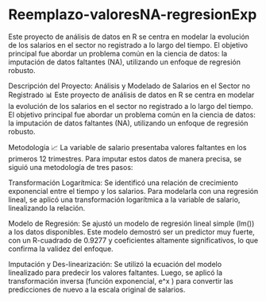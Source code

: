 # Reemplazo-valoresNA-regresionExp
Este proyecto de análisis de datos en R se centra en modelar la evolución de los salarios en el sector no registrado a lo largo del tiempo. El objetivo principal fue abordar un problema común en la ciencia de datos: la imputación de datos faltantes (NA), utilizando un enfoque de regresión robusto.

Descripción del Proyecto: Análisis y Modelado de Salarios en el Sector no Registrado 📊
Este proyecto de análisis de datos en R se centra en modelar la evolución de los salarios en el sector no registrado a lo largo del tiempo. El objetivo principal fue abordar un problema común en la ciencia de datos: la imputación de datos faltantes (NA), utilizando un enfoque de regresión robusto.

Metodología 📈
La variable de salario presentaba valores faltantes en los primeros 12 trimestres. Para imputar estos datos de manera precisa, se siguió una metodología de tres pasos:

Transformación Logarítmica: Se identificó una relación de crecimiento exponencial entre el tiempo y los salarios. Para modelarla con una regresión lineal, se aplicó una transformación logarítmica a la variable de salario, linealizando la relación.

Modelo de Regresión: Se ajustó un modelo de regresión lineal simple (lm()) a los datos disponibles. Este modelo demostró ser un predictor muy fuerte, con un R-cuadrado de 0.9277 y coeficientes altamente significativos, lo que confirma la validez del enfoque.

Imputación y Des-linearización: Se utilizó la ecuación del modelo linealizado para predecir los valores faltantes. Luego, se aplicó la transformación inversa (función exponencial, e^x
 ) para convertir las predicciones de nuevo a la escala original de salarios.
